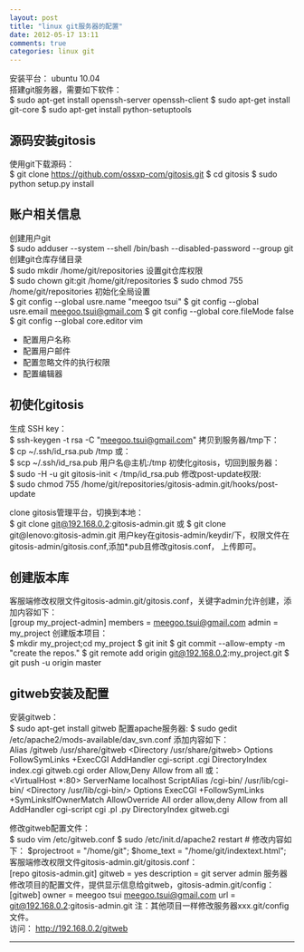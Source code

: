 ```yaml
---
layout: post
title: "linux git服务器的配置"
date: 2012-05-17 13:11
comments: true
categories: linux git
---
```


安装平台： ubuntu 10.04    
搭建git服务器，需要如下软件：    
	$ sudo apt-get install openssh-server openssh-client
	$ sudo apt-get install git-core
	$ sudo apt-get install python-setuptools

## 源码安装gitosis ##
使用git下载源码：    
	$ git clone https://github.com/ossxp-com/gitosis.git
	$ cd gitosis
	$ sudo python setup.py install

## 账户相关信息 ##
创建用户git    
	$ sudo adduser --system --shell /bin/bash --disabled-password --group git
创建git仓库存储目录    
	$ sudo mkdir /home/git/repositories
设置git仓库权限    
	$ sudo chown git:git /home/git/repositories
	$ sudo chmod 755 /home/git/repositories
初始化全局设置    
	$ git config --global usre.name     "meegoo tsui"
	$ git config --global usre.email    meegoo.tsui@gmail.com
	$ git config --global core.fileMode false
	$ git config --global core.editor   vim
* 配置用户名称
* 配置用户邮件
* 配置忽略文件的执行权限
* 配置编辑器

## 初使化gitosis ##
生成 SSH key：    
	$ ssh-keygen -t rsa -C "meegoo.tsui@gmail.com"
拷贝到服务器/tmp下：   
	$ cp  ~/.ssh/id_rsa.pub /tmp
或：    
	$ scp ~/.ssh/id_rsa.pub 用户名@主机:/tmp
初使化gitosis，切回到服务器：   
	$ sudo -H -u git gitosis-init < /tmp/id_rsa.pub
修改post-update权限:    
	$ sudo chmod 755 /home/git/repositories/gitosis-admin.git/hooks/post-update

clone gitosis管理平台，切换到本地：    
	$ git clone git@192.168.0.2:gitosis-admin.git
或
	$ git clone git@lenovo:gitosis-admin.git
用户key在gitosis-admin/keydir/下，权限文件在gitosis-admin/gitosis.conf,添加*.pub且修改gitosis.conf，
上传即可。

## 创建版本库 ##
客服端修改权限文件gitosis-admin.git/gitosis.conf，关键字admin允许创建，添加内容如下：    
	[group my_project-admin]
	members = meegoo.tsui@gmail.com
	admin = my_project
创建版本项目：    
	$ mkdir my_project;cd my_project
	$ git init
	$ git commit --allow-empty -m "create the repos."
	$ git remote add origin git@192.168.0.2:my_project.git
	$ git push -u origin master

## gitweb安装及配置 ##
安装gitweb：     
	$ sudo apt-get install gitweb
配置apache服务器:
	$ sudo gedit /etc/apache2/mods-available/dav_svn.conf
添加内容如下：      
	Alias /gitweb /usr/share/gitweb
	<Directory /usr/share/gitweb>
		Options FollowSymLinks +ExecCGI
		AddHandler cgi-script .cgi
		DirectoryIndex index.cgi gitweb.cgi
		order Allow,Deny
		Allow from all
	</Directory>
或：    
	<VirtualHost *:80>
		ServerName localhost
		ScriptAlias /cgi-bin/ /usr/lib/cgi-bin/
		<Directory /usr/lib/cgi-bin/>
			Options ExecCGI +FollowSymLinks +SymLinksIfOwnerMatch
			AllowOverride All
			order allow,deny
			Allow from all
			AddHandler cgi-script cgi .pl .py
			DirectoryIndex gitweb.cgi
		</Directory>
	</VirtualHost>

修改gitweb配置文件：   
	$ sudo vim /etc/gitweb.conf
	$ sudo /etc/init.d/apache2 restart
	# 修改内容如下：
	$projectroot = "/home/git";
	$home_text = "/home/git/indextext.html";
客服端修改权限文件gitosis-admin.git/gitosis.conf：      
	[repo gitosis-admin.git]
	gitweb      = yes
	description = git server admin
服务器修改项目的配置文件，提供显示信息给gitweb，gitosis-admin.git/config：    
	[gitweb]
		owner = meegoo tsui <meegoo.tsui@gmail.com>
		url   = git@192.168.0.2:gitosis-admin.git
注：其他项目一样修改服务器xxx.git/config文件。   
访问： http://192.168.0.2/gitweb

<hr />
